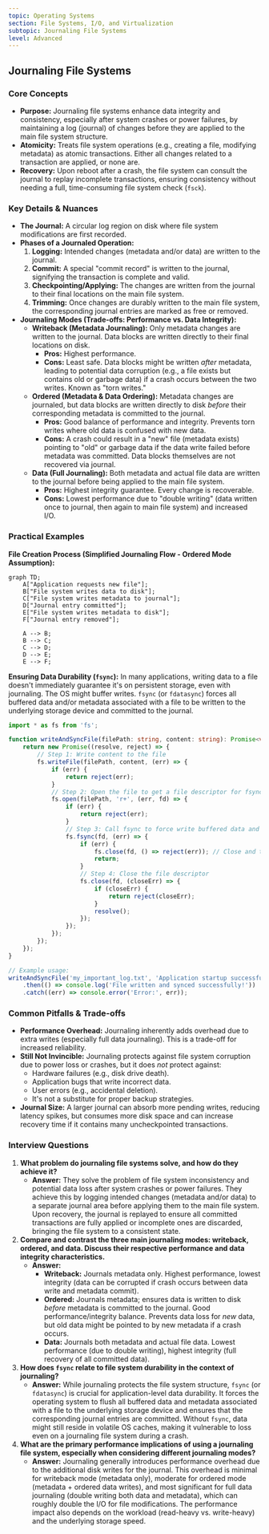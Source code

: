 ```yaml
---
topic: Operating Systems
section: File Systems, I/O, and Virtualization
subtopic: Journaling File Systems
level: Advanced
---
```


## Journaling File Systems
### Core Concepts
*   **Purpose:** Journaling file systems enhance data integrity and consistency, especially after system crashes or power failures, by maintaining a log (journal) of changes before they are applied to the main file system structure.
*   **Atomicity:** Treats file system operations (e.g., creating a file, modifying metadata) as atomic transactions. Either all changes related to a transaction are applied, or none are.
*   **Recovery:** Upon reboot after a crash, the file system can consult the journal to replay incomplete transactions, ensuring consistency without needing a full, time-consuming file system check (`fsck`).

### Key Details & Nuances
*   **The Journal:** A circular log region on disk where file system modifications are first recorded.
*   **Phases of a Journaled Operation:**
    1.  **Logging:** Intended changes (metadata and/or data) are written to the journal.
    2.  **Commit:** A special "commit record" is written to the journal, signifying the transaction is complete and valid.
    3.  **Checkpointing/Applying:** The changes are written from the journal to their final locations on the main file system.
    4.  **Trimming:** Once changes are durably written to the main file system, the corresponding journal entries are marked as free or removed.
*   **Journaling Modes (Trade-offs: Performance vs. Data Integrity):**
    *   **Writeback (Metadata Journaling):** Only metadata changes are written to the journal. Data blocks are written directly to their final locations on disk.
        *   **Pros:** Highest performance.
        *   **Cons:** Least safe. Data blocks might be written *after* metadata, leading to potential data corruption (e.g., a file exists but contains old or garbage data) if a crash occurs between the two writes. Known as "torn writes."
    *   **Ordered (Metadata & Data Ordering):** Metadata changes are journaled, but data blocks are written directly to disk *before* their corresponding metadata is committed to the journal.
        *   **Pros:** Good balance of performance and integrity. Prevents torn writes where old data is confused with new data.
        *   **Cons:** A crash could result in a "new" file (metadata exists) pointing to "old" or garbage data if the data write failed before metadata was committed. Data blocks themselves are not recovered via journal.
    *   **Data (Full Journaling):** Both metadata and actual file data are written to the journal before being applied to the main file system.
        *   **Pros:** Highest integrity guarantee. Every change is recoverable.
        *   **Cons:** Lowest performance due to "double writing" (data written once to journal, then again to main file system) and increased I/O.

### Practical Examples
**File Creation Process (Simplified Journaling Flow - Ordered Mode Assumption):**

```mermaid
graph TD;
    A["Application requests new file"];
    B["File system writes data to disk"];
    C["File system writes metadata to journal"];
    D["Journal entry committed"];
    E["File system writes metadata to disk"];
    F["Journal entry removed"];

    A --> B;
    B --> C;
    C --> D;
    D --> E;
    E --> F;
```

**Ensuring Data Durability (`fsync`):**
In many applications, writing data to a file doesn't immediately guarantee it's on persistent storage, even with journaling. The OS might buffer writes. `fsync` (or `fdatasync`) forces all buffered data and/or metadata associated with a file to be written to the underlying storage device and committed to the journal.

```typescript
import * as fs from 'fs';

function writeAndSyncFile(filePath: string, content: string): Promise<void> {
    return new Promise((resolve, reject) => {
        // Step 1: Write content to the file
        fs.writeFile(filePath, content, (err) => {
            if (err) {
                return reject(err);
            }
            // Step 2: Open the file to get a file descriptor for fsync
            fs.open(filePath, 'r+', (err, fd) => {
                if (err) {
                    return reject(err);
                }
                // Step 3: Call fsync to force write buffered data and metadata to disk
                fs.fsync(fd, (err) => {
                    if (err) {
                        fs.close(fd, () => reject(err)); // Close and then reject
                        return;
                    }
                    // Step 4: Close the file descriptor
                    fs.close(fd, (closeErr) => {
                        if (closeErr) {
                            return reject(closeErr);
                        }
                        resolve();
                    });
                });
            });
        });
    });
}

// Example usage:
writeAndSyncFile('my_important_log.txt', 'Application startup successful.\n')
    .then(() => console.log('File written and synced successfully!'))
    .catch((err) => console.error('Error:', err));
```

### Common Pitfalls & Trade-offs
*   **Performance Overhead:** Journaling inherently adds overhead due to extra writes (especially full data journaling). This is a trade-off for increased reliability.
*   **Still Not Invincible:** Journaling protects against file system corruption due to power loss or crashes, but it does *not* protect against:
    *   Hardware failures (e.g., disk drive death).
    *   Application bugs that write incorrect data.
    *   User errors (e.g., accidental deletion).
    *   It's not a substitute for proper backup strategies.
*   **Journal Size:** A larger journal can absorb more pending writes, reducing latency spikes, but consumes more disk space and can increase recovery time if it contains many uncheckpointed transactions.

### Interview Questions
1.  **What problem do journaling file systems solve, and how do they achieve it?**
    *   **Answer:** They solve the problem of file system inconsistency and potential data loss after system crashes or power failures. They achieve this by logging intended changes (metadata and/or data) to a separate journal area before applying them to the main file system. Upon recovery, the journal is replayed to ensure all committed transactions are fully applied or incomplete ones are discarded, bringing the file system to a consistent state.
2.  **Compare and contrast the three main journaling modes: writeback, ordered, and data. Discuss their respective performance and data integrity characteristics.**
    *   **Answer:**
        *   **Writeback:** Journals metadata only. Highest performance, lowest integrity (data can be corrupted if crash occurs between data write and metadata commit).
        *   **Ordered:** Journals metadata; ensures data is written to disk *before* metadata is committed to the journal. Good performance/integrity balance. Prevents data loss for *new* data, but old data might be pointed to by new metadata if a crash occurs.
        *   **Data:** Journals both metadata and actual file data. Lowest performance (due to double writing), highest integrity (full recovery of all committed data).
3.  **How does `fsync` relate to file system durability in the context of journaling?**
    *   **Answer:** While journaling protects the file system structure, `fsync` (or `fdatasync`) is crucial for application-level data durability. It forces the operating system to flush all buffered data and metadata associated with a file to the underlying storage device and ensures that the corresponding journal entries are committed. Without `fsync`, data might still reside in volatile OS caches, making it vulnerable to loss even on a journaling file system during a crash.
4.  **What are the primary performance implications of using a journaling file system, especially when considering different journaling modes?**
    *   **Answer:** Journaling generally introduces performance overhead due to the additional disk writes for the journal. This overhead is minimal for writeback mode (metadata only), moderate for ordered mode (metadata + ordered data writes), and most significant for full data journaling (double writing both data and metadata), which can roughly double the I/O for file modifications. The performance impact also depends on the workload (read-heavy vs. write-heavy) and the underlying storage speed.